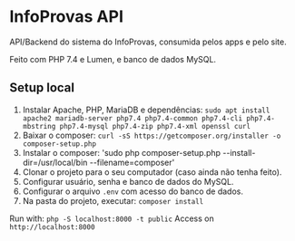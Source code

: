 # InfoProvas API
API/Backend do sistema do InfoProvas, consumida pelos apps e pelo site.

Feito com PHP 7.4 e Lumen, e banco de dados MySQL.

## Setup local
1. Instalar Apache, PHP, MariaDB e dependências: `sudo apt install apache2 mariadb-server php7.4 php7.4-common php7.4-cli php7.4-mbstring php7.4-mysql php7.4-zip php7.4-xml openssl curl`
2. Baixar o composer: `curl -sS https://getcomposer.org/installer -o composer-setup.php`
3. Instalar o composer: 'sudo php composer-setup.php --install-dir=/usr/local/bin --filename=composer'
4. Clonar o projeto para o seu computador (caso ainda não tenha feito).
5. Configurar usuário, senha e banco de dados do MySQL.
6. Configurar o arquivo `.env` com acesso do banco de dados.
7. Na pasta do projeto, executar: `composer install`


Run with: `php -S localhost:8000 -t public`
Access on `http://localhost:8000`